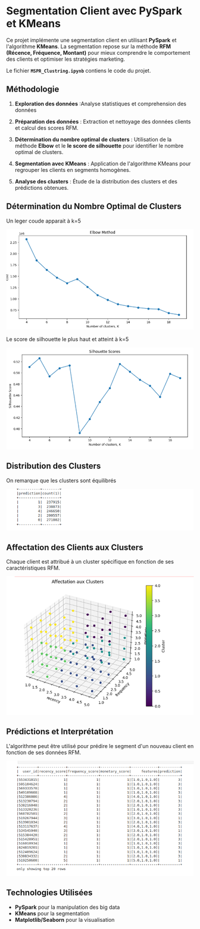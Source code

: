 # Segmentation Client avec PySpark et KMeans

Ce projet implémente une segmentation client en utilisant **PySpark** et l'algorithme **KMeans**. La segmentation repose sur la méthode **RFM (Récence, Fréquence, Montant)** pour mieux comprendre le comportement des clients et optimiser les stratégies marketing.

Le fichier **`MSPR_Clustring.ipynb`** contiens le code du projet.

## Méthodologie

1. **Exploration des données** :Analyse statistiques et comprehension des données

2. **Préparation des données** : Extraction et nettoyage des données clients et calcul des scores RFM.

3. **Détermination du nombre optimal de clusters** : Utilisation de la méthode **Elbow** et le **le score de silhouette** pour identifier le nombre optimal de clusters.
4. **Segmentation avec KMeans** : Application de l'algorithme KMeans pour regrouper les clients en segments homogènes.
5. **Analyse des clusters** : Étude de la distribution des clusters et des prédictions obtenues.

## Détermination du Nombre Optimal de Clusters

Un leger coude apparait à k=5

![Méthode Elbow](Images/elbow.png)

Le score de silhouette le plus haut et atteint à k=5

![Méthode Elbow](Images/silhouette.png)

## Distribution des Clusters

On remarque que les clusters sont équilibrés

![Distribution des Clusters](Images/distribution.png)

## Affectation des Clients aux Clusters

Chaque client est attribué à un cluster spécifique en fonction de ses caractéristiques RFM.

![Affectation des Clients](Images/3D.png)

## Prédictions et Interprétation

L'algorithme peut être utilisé pour prédire le segment d'un nouveau client en fonction de ses données RFM.

![Prédictions](Images/predictions.png)

## Technologies Utilisées

- **PySpark** pour la manipulation des big data
- **KMeans** pour la segmentation
- **Matplotlib/Seaborn** pour la visualisation
